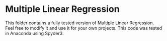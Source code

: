 # Multiple Linear Regression

This folder contains a fully tested version of Multiple Linear Regression.  Feel free to modify it and use it for your own projects.
This code was tested in Anaconda using Spyder3.
